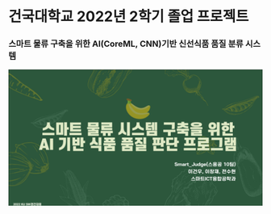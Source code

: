 # 건국대학교 2022년 2학기 졸업 프로젝트

### 스마트 물류 구축을 위한 AI(CoreML, CNN)기반 신선식품 품질 분류 시스템


![](./ResourceFiles/MainImage.png)

